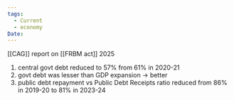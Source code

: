 ```yaml
---
tags:
  - Current
  - economy
Date:
---
```

[[CAG]] report on [[FRBM act]] 2025
1. central govt debt reduced to 57% from 61% in 2020-21
2. govt debt was lesser than GDP expansion -> better
3. public debt repayment vs Public Debt Receipts ratio reduced from 86% in 2019-20 to 81% in 2023-24